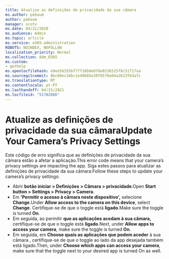 ```yaml
---
title: Atualize as definições de privacidade da sua câmara
ms.author: pebaum
author: pebaum
manager: scotv
ms.date: 04/21/2020
ms.audience: Admin
ms.topic: article
ms.service: o365-administration
ROBOTS: NOINDEX, NOFOLLOW
localization_priority: Normal
ms.collection: Adm_O365
ms.custom:
- gethelp
ms.openlocfilehash: e9ee56355bf77f18b0e078e8536525f8c51f17aa
ms.sourcegitcommit: 8bc60ec34bc1e40685e3976576e04a2623f63a7c
ms.translationtype: MT
ms.contentlocale: pt-PT
ms.lasthandoff: 04/15/2021
ms.locfileid: "51782666"
---
```

# <a name="update-your-cameras-privacy-settings"></a><span data-ttu-id="c4d2a-102">Atualize as definições de privacidade da sua câmara</span><span class="sxs-lookup"><span data-stu-id="c4d2a-102">Update Your Camera’s Privacy Settings</span></span>

<span data-ttu-id="c4d2a-103">Este código de erro significa que as definições de privacidade da sua câmara estão a afetar a aplicação.</span><span class="sxs-lookup"><span data-stu-id="c4d2a-103">This error code means that your camera’s privacy settings are impacting the app.</span></span> <span data-ttu-id="c4d2a-104">Siga estes passos para atualizar as definições de privacidade da sua câmara:</span><span class="sxs-lookup"><span data-stu-id="c4d2a-104">Follow these steps to update your camera’s privacy settings:</span></span>

- <span data-ttu-id="c4d2a-105">Abrir **botão iniciar > Definições > Câmara > privacidade**.</span><span class="sxs-lookup"><span data-stu-id="c4d2a-105">Open **Start button > Settings > Privacy > Camera**.</span></span>
- <span data-ttu-id="c4d2a-106">Em **'Permitir o acesso à câmara neste dispositivo',** selecione **Change**.</span><span class="sxs-lookup"><span data-stu-id="c4d2a-106">Under **Allow access to the camera on this device**, select **Change**.</span></span> <span data-ttu-id="c4d2a-107">Certifique-se de que o toggle está **ligado**.</span><span class="sxs-lookup"><span data-stu-id="c4d2a-107">Make sure the toggle is turned **On**.</span></span>
- <span data-ttu-id="c4d2a-108">Em seguida, ao permitir **que as aplicações acedam à sua câmara,** certifique-se de que o toggle está **ligado**.</span><span class="sxs-lookup"><span data-stu-id="c4d2a-108">Next, under **Allow apps to access your camera**, make sure the toggle is turned **On**.</span></span>
- <span data-ttu-id="c4d2a-109">Em seguida, em **Choose quais as aplicações que podem aceder** à sua câmara , certifique-se de que o toggle ao lado da app desejada também está ligado.</span><span class="sxs-lookup"><span data-stu-id="c4d2a-109">Then, under **Choose which apps can access your camera**, make sure that the toggle next to your desired app is turned On as well.</span></span>
